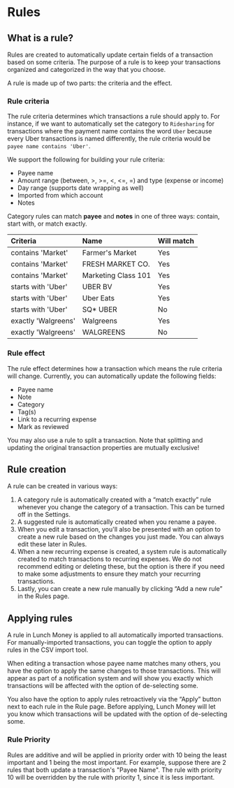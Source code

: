 # Rules

## What is a rule?

Rules are created to automatically update certain fields of a transaction based on some criteria. The purpose of a rule is to keep your transactions organized and categorized in the way that you choose.

A rule is made up of two parts: the criteria and the effect.

### Rule criteria

The rule criteria determines which transactions a rule should apply to. For instance, if we want to automatically set the category to `Ridesharing` for transactions where the payment name contains the word `Uber` because every Uber transactions is named differently, the rule criteria would be `payee name contains 'Uber'`.

We support the following for building your rule criteria:

* Payee name
* Amount range \(between, &gt;, &gt;=, &lt;, &lt;=, =\) and type \(expense or income\)
* Day range \(supports date wrapping as well\)
* Imported from which account
* Notes

Category rules can match **payee** and **notes** in one of three ways: contain, start with, or match exactly.

| Criteria | Name | Will match |
| :--- | :--- | :--- |
| contains 'Market' | Farmer's Market | Yes |
| contains 'Market' | FRESH MARKET CO. | Yes |
| contains 'Market' | Marketing Class 101 | Yes |
| starts with 'Uber' | UBER BV | Yes |
| starts with 'Uber' | Uber Eats | Yes |
| starts with 'Uber' | SQ\* UBER | No |
| exactly 'Walgreens' | Walgreens | Yes |
| exactly 'Walgreens' | WALGREENS | No |

### Rule effect

The rule effect determines how a transaction which means the rule criteria will change. Currently, you can automatically update the following fields:

* Payee name
* Note
* Category
* Tag\(s\)
* Link to a recurring expense
* Mark as reviewed

You may also use a rule to split a transaction. Note that splitting and updating the original transaction properties are mutually exclusive!

## Rule creation

A rule can be created in various ways:

1. A category rule is automatically created with a “match exactly” rule whenever you change the category of a transaction. This can be turned off in the Settings.
2. A suggested rule is automatically created when you rename a payee.
3. When you edit a transaction, you'll also be presented with an option to create a new rule based on the changes you just made. You can always edit these later in Rules.
4. When a new recurring expense is created, a system rule is automatically created to match transactions to recurring expenses. We do not recommend editing or deleting these, but the option is there if you need to make some adjustments to ensure they match your recurring transactions.
5. Lastly, you can create a new rule manually by clicking “Add a new rule” in the Rules page.

## Applying rules

A rule in Lunch Money is applied to all automatically imported transactions. For manually-imported transactions, you can toggle the option to apply rules in the CSV import tool.

When editing a transaction whose payee name matches many others, you have the option to apply the same changes to those transactions. This will appear as part of a notification system and will show you exactly which transactions will be affected with the option of de-selecting some.

You also have the option to apply rules retroactively via the “Apply” button next to each rule in the Rule page. Before applying, Lunch Money will let you know which transactions will be updated with the option of de-selecting some.

### Rule Priority
Rules are additive and will be applied in priority order with 10 being the least important and 1 being the most important. For example, suppose there are 2 rules that both update a transaction's "Payee Name". The rule with priority 10 will be overridden by the rule with priority 1, since it is less important.
